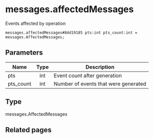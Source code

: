 # messages.affectedMessages
Events affected by operation

```
messages.affectedMessages#84d19185 pts:int pts_count:int = messages.AffectedMessages;
```

## Parameters
| Name | Type | Description |
| ---- | :----: | ----------- |
| pts | int | Event count after generation |
| pts_count | int | Number of events that were generated |


## Type
messages.AffectedMessages

## Related pages
